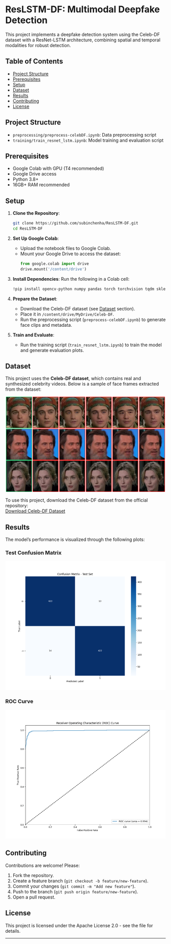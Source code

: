 # ResLSTM-DF: Multimodal Deepfake Detection

This project implements a deepfake detection system using the Celeb-DF dataset with a ResNet-LSTM architecture, combining spatial and temporal modalities for robust detection.

## Table of Contents
- [Project Structure](#project-structure)
- [Prerequisites](#prerequisites)
- [Setup](#setup)
- [Dataset](#dataset)
- [Results](#results)
- [Contributing](#contributing)
- [License](#license)

## Project Structure
- `preprocessing/preprocess-celebDF.ipynb`: Data preprocessing script
- `training/train_resnet_lstm.ipynb`: Model training and evaluation script

## Prerequisites
- Google Colab with GPU (T4 recommended)
- Google Drive access
- Python 3.8+
- 16GB+ RAM recommended

## Setup
1. **Clone the Repository**:
   ```bash
   git clone https://github.com/subinchenha/ResLSTM-DF.git
   cd ResLSTM-DF
   ```

2. **Set Up Google Colab**:
   - Upload the notebook files to Google Colab.
   - Mount your Google Drive to access the dataset:
     ```python
     from google.colab import drive
     drive.mount('/content/drive')
     ```

3. **Install Dependencies**:
   Run the following in a Colab cell:
   ```bash
   !pip install opencv-python numpy pandas torch torchvision tqdm sklearn matplotlib seaborn
   ```

4. **Prepare the Dataset**:
   - Download the Celeb-DF dataset (see [Dataset](#dataset) section).
   - Place it in `/content/drive/MyDrive/Celeb-DF`.
   - Run the preprocessing script (`preprocess-celebDF.ipynb`) to generate face clips and metadata.

5. **Train and Evaluate**:
   - Run the training script (`train_resnet_lstm.ipynb`) to train the model and generate evaluation plots.

## Dataset
This project uses the **Celeb-DF dataset**, which contains real and synthesized celebrity videos. Below is a sample of face frames extracted from the dataset:

![Celeb-DF Sample](images/celebdf_sample.png)

To use this project, download the Celeb-DF dataset from the official repository:  
[Download Celeb-DF Dataset](https://github.com/yuezunli/celeb-deepfakeforensics)

## Results
The model’s performance is visualized through the following plots:

### Test Confusion Matrix
![Confusion Matrix](images/test_confusion_matrix.png)

### ROC Curve
![ROC Curve](images/roc_curve.png)


## Contributing
Contributions are welcome! Please:
1. Fork the repository.
2. Create a feature branch (`git checkout -b feature/new-feature`).
3. Commit your changes (`git commit -m "Add new feature"`).
4. Push to the branch (`git push origin feature/new-feature`).
5. Open a pull request.

## License
This project is licensed under the Apache License 2.0 - see the  file for details.

---


